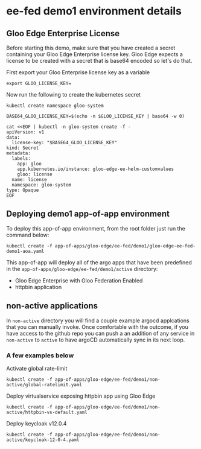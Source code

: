 # ee-fed demo1 environment details

## Gloo Edge Enterprise License
Before starting this demo, make sure that you have created a secret containing your Gloo Edge Enterprise license key. Gloo Edge expects a license to be created with a secret that is base64 encoded so let's do that.

First export your Gloo Enterprise license key as a variable
```
export GLOO_LICENSE_KEY=
```

Now run the following to create the kubernetes secret
```
kubectl create namespace gloo-system

BASE64_GLOO_LICENSE_KEY=$(echo -n $GLOO_LICENSE_KEY | base64 -w 0)

cat <<EOF | kubectl -n gloo-system create -f -
apiVersion: v1
data:
  license-key: "$BASE64_GLOO_LICENSE_KEY"
kind: Secret
metadata:
  labels:
    app: gloo
    app.kubernetes.io/instance: gloo-edge-ee-helm-customvalues
    gloo: license
  name: license
  namespace: gloo-system
type: Opaque
EOF
```

## Deploying demo1 app-of-app environment
To deploy this app-of-app environment, from the root folder just run the command below:
```
kubectl create -f app-of-apps/gloo-edge/ee-fed/demo1/gloo-edge-ee-fed-demo1-aoa.yaml
```

This app-of-app will deploy all of the argo apps that have been predefined in the `app-of-apps/gloo-edge/ee-fed/demo1/active` directory:
- Gloo Edge Enterprise with Gloo Federation Enabled
- httpbin application

## non-active applications
In `non-active` directory you will find a couple example argocd applcations that you can manually invoke. Once comfortable with the outcome, if you have access to the github repo you can push a an addition of any service in `non-active` to `active` to have argoCD automatically sync in its next loop.

### A few examples below

Activate global rate-limit
```
kubectl create -f app-of-apps/gloo-edge/ee-fed/demo1/non-active/global-ratelimit.yaml
```

Deploy virtualservice exposing httpbin app using Gloo Edge
```
kubectl create -f app-of-apps/gloo-edge/ee-fed/demo1/non-active/httpbin-vs-default.yaml
```

Deploy keycloak v12.0.4
```
kubectl create -f app-of-apps/gloo-edge/ee-fed/demo1/non-active/keycloak-12-0-4.yaml
```

